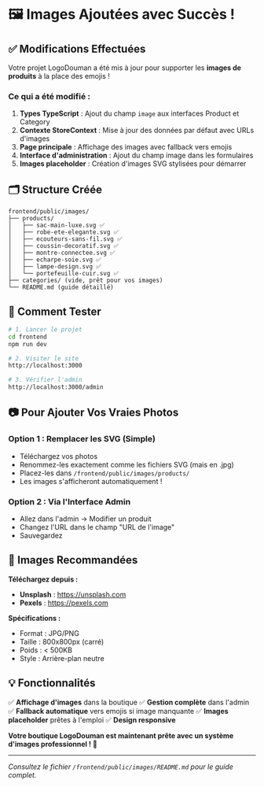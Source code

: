 # 🖼️ Images Ajoutées avec Succès !

## ✅ Modifications Effectuées

Votre projet LogoDouman a été mis à jour pour supporter les **images de produits** à la place des emojis !

### **Ce qui a été modifié :**

1. **Types TypeScript** : Ajout du champ `image` aux interfaces Product et Category
2. **Contexte StoreContext** : Mise à jour des données par défaut avec URLs d'images
3. **Page principale** : Affichage des images avec fallback vers emojis
4. **Interface d'administration** : Ajout du champ image dans les formulaires
5. **Images placeholder** : Création d'images SVG stylisées pour démarrer

## 🗂️ Structure Créée

```
frontend/public/images/
├── products/
│   ├── sac-main-luxe.svg ✅
│   ├── robe-ete-elegante.svg ✅
│   ├── ecouteurs-sans-fil.svg ✅
│   ├── coussin-decoratif.svg ✅
│   ├── montre-connectee.svg ✅
│   ├── echarpe-soie.svg ✅
│   ├── lampe-design.svg ✅
│   └── portefeuille-cuir.svg ✅
├── categories/ (vide, prêt pour vos images)
└── README.md (guide détaillé)
```

## 🚀 Comment Tester

```bash
# 1. Lancer le projet
cd frontend
npm run dev

# 2. Visiter le site
http://localhost:3000

# 3. Vérifier l'admin
http://localhost:3000/admin
```

## 📷 Pour Ajouter Vos Vraies Photos

### **Option 1 : Remplacer les SVG (Simple)**
- Téléchargez vos photos
- Renommez-les exactement comme les fichiers SVG (mais en .jpg)
- Placez-les dans `/frontend/public/images/products/`
- Les images s'afficheront automatiquement !

### **Option 2 : Via l'Interface Admin**
- Allez dans l'admin → Modifier un produit
- Changez l'URL dans le champ "URL de l'image"
- Sauvegardez

## 🎯 Images Recommandées

**Téléchargez depuis :**
- **Unsplash** : https://unsplash.com
- **Pexels** : https://pexels.com

**Spécifications :**
- Format : JPG/PNG
- Taille : 800x800px (carré)
- Poids : < 500KB
- Style : Arrière-plan neutre

## 💡 Fonctionnalités

✅ **Affichage d'images** dans la boutique
✅ **Gestion complète** dans l'admin
✅ **Fallback automatique** vers emojis si image manquante
✅ **Images placeholder** prêtes à l'emploi
✅ **Design responsive** 

**Votre boutique LogoDouman est maintenant prête avec un système d'images professionnel ! 🧡**

---

*Consultez le fichier `/frontend/public/images/README.md` pour le guide complet.*